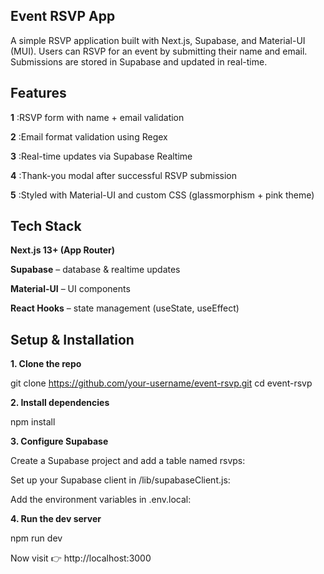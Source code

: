 ## **Event RSVP App**

A simple RSVP application built with Next.js, Supabase, and Material-UI (MUI).
Users can RSVP for an event by submitting their name and email. Submissions are stored in Supabase and updated in real-time.

## **Features**

 **1** :RSVP form with name + email validation

 **2** :Email format validation using Regex

 **3** :Real-time updates via Supabase Realtime

 **4** :Thank-you modal after successful RSVP submission

**5** :Styled with Material-UI and custom CSS (glassmorphism + pink theme)

## **Tech Stack**

**Next.js 13+ (App Router)**

**Supabase**
 – database & realtime updates

**Material-UI**
 – UI components

**React Hooks**
 – state management (useState, useEffect)

 ## **Setup & Installation**
**1. Clone the repo**

git clone https://github.com/your-username/event-rsvp.git
cd event-rsvp

**2. Install dependencies**

npm install

**3. Configure Supabase**

Create a Supabase project and add a table named rsvps:

Set up your Supabase client in /lib/supabaseClient.js:

Add the environment variables in .env.local:

**4. Run the dev server**

npm run dev

Now visit 👉 http://localhost:3000